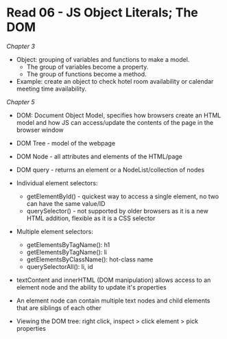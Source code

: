 # Read 06 - JS Object Literals; The DOM

*Chapter 3*

  - Object: grouping of variables and functions to make a model. 
    - The group of variables become a property.
    - The group of functions become a method.
  - Example: create an object to check hotel room availability or calendar meeting time availability.

*Chapter 5*

  - DOM: Document Object Model, specifies how browsers create an HTML model and how JS can access/update the contents of the page in the browser window
  - DOM Tree - model of the webpage
  - DOM Node - all attributes and elements of the HTML/page
  - DOM query - returns an element or a NodeList/collection of nodes

  - Individual element selectors:
    - getElementById() - quickest way to access a single element, no two can have the same value/ID
    - querySelector() - not supported by older browsers as it is a new HTML addition, flexible as it is a CSS selector
  
  - Multiple element selectors: 
    - getElementsByTagName(): h1
    - getElementsByTagName(): li
    - getElementsByClassName(): hot-class name
    - querySelectorAll(): li, id
  
  - textContent and innerHTML (DOM manipulation) allows access to an element node and the ability to update it's properties
  - An element node can contain multiple text nodes and child elements that are siblings of each other
  - Viewing the DOM tree: right click, inspect > click element > pick properties